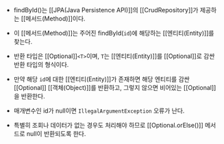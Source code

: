 - findById()는 [[JPA(Java Persistence API)]]의 [[CrudRepository]]가 제공하는 [[메서드(Method)]]이다.
- 이 [[메서드(Method)]]는 주어진 findById(`id`)에 해당하는 [[엔티티(Entity)]]를 찾는다.

- 반환 타입은 [[Optional]]`<T>`이며, `T`는 [[엔티티(Entity)]]를 [[Optional]]로 감싼 반환 타입의 형식이다.
- 만약 해당 `id`에 대한 [[엔티티(Entity)]]가 존재하면 해당 엔티티를 감싼 [[Optional]] [[객체(Object)]]를 반환하고, 그렇지 않으면 비어있는 [[Optional]]을 반환한다.

- 매개변수인 id가 null이면 `IllegalArgumentException` 오류가 난다.
- 특별히 조회나 데이터가 없는 경우도 처리해야 하므로 [[Optional.orElse()]] 메서드로 null이 반환되도록 한다.

